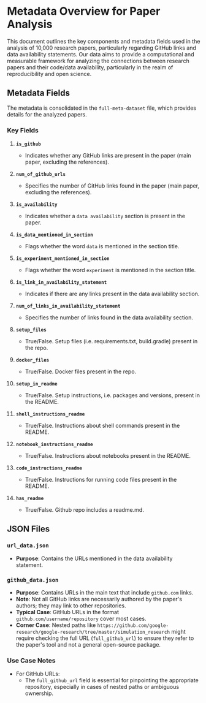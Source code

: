 # Metadata Overview for Paper Analysis

This document outlines the key components and metadata fields used in the analysis of 10,000 research papers, particularly regarding GitHub links and data availability statements. Our data aims to provide a computational and measurable framework for analyzing the connections between research papers and their code/data availability, particularly in the realm of reproducibility and open science.


## Metadata Fields

The metadata is consolidated in the `full-meta-dataset` file, which provides details for the analyzed papers.

### Key Fields

1. **`is_github`**
   - Indicates whether any GitHub links are present in the paper (main paper, excluding the references).

2. **`num_of_github_urls`**
   - Specifies the number of GitHub links found in the paper (main paper, excluding the references).

3. **`is_availability`**
   - Indicates whether a ``data availability`` section is present in the paper.

4. **`is_data_mentioned_in_section`**
   - Flags whether the word ``data`` is mentioned in the section title.

5. **`is_experiment_mentioned_in_section`**
   - Flags whether the word ``experiment`` is mentioned in the section title.

6. **`is_link_in_availability_statement`**
   - Indicates if there are any links present in the data availability section.

7. **`num_of_links_in_availability_statement`**
   - Specifies the number of links found in the data availability section.

8. **`setup_files`**
   - True/False. Setup files (i.e. requirements.txt, build.gradle) present in the repo.

9. **`docker_files`**
   - True/False. Docker files present in the repo.

10. **`setup_in_readme`**
    - True/False. Setup instructions, i.e. packages and versions, present in the README.

11. **`shell_instructions_readme`**
    - True/False. Instructions about shell commands present in the README.

12. **`notebook_instructions_readme`**
    - True/False. Instructions about notebooks present in the README.

13. **`code_instructions_readme`**
    - True/False. Instructions for running code files present in the README.

14. **`has_readme`**
    - True/False. Github repo includes a readme.md.


## JSON Files

### `url_data.json`

- **Purpose**: Contains the URLs mentioned in the data availability statement.

### `github_data.json`

- **Purpose**: Contains URLs in the main text that include `github.com` links.
- **Note**: Not all GitHub links are necessarily authored by the paper's authors; they may link to other repositories.
- **Typical Case**: GitHub URLs in the format `github.com/username/repository` cover most cases.
- **Corner Case**: Nested paths like `https://github.com/google-research/google-research/tree/master/simulation_research` might require checking the full URL (`full_github_url`) to ensure they refer to the paper's tool and not a general open-source package.

### Use Case Notes

- For GitHub URLs:
  - The `full_github_url` field is essential for pinpointing the appropriate repository, especially in cases of nested paths or ambiguous ownership.
